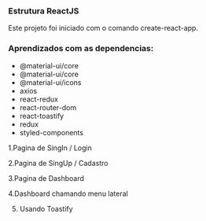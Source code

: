 ### Estrutura ReactJS 

Este projeto foi iniciado com o comando create-react-app.

### Aprendizados com as dependencias:
* @material-ui/core
* @material-ui/core
* @material-ui/icons
* axios
* react-redux
* react-router-dom
* react-toastify
* redux
* styled-components

1.Pagina de SingIn / Login

2.Pagina de SingUp / Cadastro

3.Pagina de Dashboard

4.Dashboard chamando menu lateral

5. Usando Toastify 
